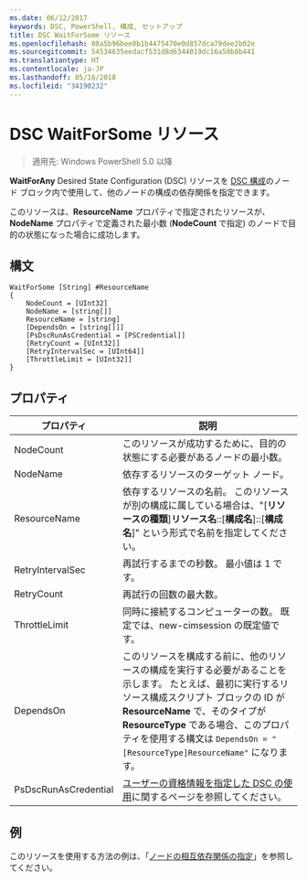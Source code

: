 ```yaml
---
ms.date: 06/12/2017
keywords: DSC, PowerShell, 構成, セットアップ
title: DSC WaitForSome リソース
ms.openlocfilehash: 08a5b96bee0b1b4475470e0d857dca79dee2b02e
ms.sourcegitcommit: 54534635eedacf531d8d6344019dc16a50b8b441
ms.translationtype: HT
ms.contentlocale: ja-JP
ms.lasthandoff: 05/16/2018
ms.locfileid: "34190232"
---
```

# <a name="dsc-waitforsome-resource"></a>DSC WaitForSome リソース

> 適用先: Windows PowerShell 5.0 以降

**WaitForAny** Desired State Configuration (DSC) リソースを [DSC 構成](configurations.md)のノード ブロック内で使用して、他のノードの構成の依存関係を指定できます。

このリソースは、**ResourceName** プロパティで指定されたリソースが、**NodeName** プロパティで定義された最小数 (**NodeCount** で指定) のノードで目的の状態になった場合に成功します。


## <a name="syntax"></a>構文

```
WaitForSome [String] #ResourceName
{
    NodeCount = [UInt32]
    NodeName = [string[]]
    ResourceName = [string]
    [DependsOn = [string[]]]
    [PsDscRunAsCredential = [PSCredential]]
    [RetryCount = [UInt32]]
    [RetryIntervalSec = [UInt64]]
    [ThrottleLimit = [UInt32]]
}
```

## <a name="properties"></a>プロパティ

|  プロパティ  |  説明   |
|---|---|
| NodeCount| このリソースが成功するために、目的の状態にする必要があるノードの最小数。|
| NodeName| 依存するリソースのターゲット ノード。|
| ResourceName| 依存するリソースの名前。 このリソースが別の構成に属している場合は、"[__リソースの種類__]__リソース名__::[__構成名__]::[__構成名__]" という形式で名前を指定してください。|
| RetryIntervalSec| 再試行するまでの秒数。 最小値は 1 です。|
| RetryCount| 再試行の回数の最大数。|
| ThrottleLimit| 同時に接続するコンピューターの数。 既定では、new-cimsession の既定値です。|
| DependsOn | このリソースを構成する前に、他のリソースの構成を実行する必要があることを示します。 たとえば、最初に実行するリソース構成スクリプト ブロックの ID が __ResourceName__ で、そのタイプが __ResourceType__ である場合、このプロパティを使用する構文は `DependsOn = "[ResourceType]ResourceName"` になります。|
| PsDscRunAsCredential | [ユーザーの資格情報を指定した DSC の使用](https://docs.microsoft.com/powershell/dsc/runasuser)に関するページを参照してください。 |


## <a name="example"></a>例

このリソースを使用する方法の例は、「[ノードの相互依存関係の指定](crossNodeDependencies.md)」を参照してください。